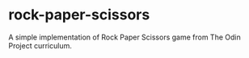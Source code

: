 # rock-paper-scissors
A simple implementation of Rock Paper Scissors game from The Odin Project curriculum.
